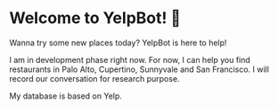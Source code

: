 # Welcome to YelpBot! 🍜

Wanna try some new places today? YelpBot is here to help!

I am in development phase right now. For now, I can help you find restaurants in Palo Alto, Cupertino, Sunnyvale and San Francisco. I will record our conversation for research purpose.

My database is based on Yelp.